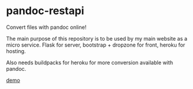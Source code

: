 # pandoc-restapi

Convert files with pandoc online!

The main purpose of this repository is to be used by my main website as a micro service.
Flask for server, bootstrap + dropzone for front, heroku for hosting.

Also needs buildpacks for heroku for more conversion available with pandoc.

[demo](https://pandoc-api.herokuapp.com/)
